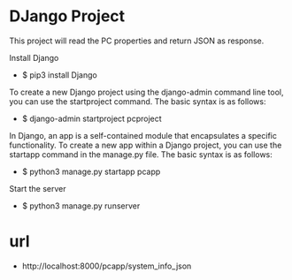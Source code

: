 # DJango Project
This project will read the PC properties and return JSON as response.

Install Django
* $ pip3 install Django

To create a new Django project using the django-admin command line tool, you can use the startproject command. The basic syntax is as follows:
* $ django-admin startproject pcproject

In Django, an app is a self-contained module that encapsulates a specific functionality. To create a new app within a Django project, you can use the startapp command in the manage.py file. The basic syntax is as follows:
* $ python3 manage.py startapp pcapp

Start the server
* $ python3 manage.py runserver

# url
* http://localhost:8000/pcapp/system_info_json